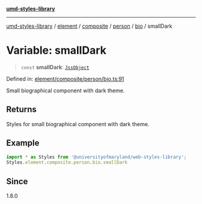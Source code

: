 [**umd-styles-library**](../../../../../../../../README.md)

***

[umd-styles-library](../../../../../../../../modules.md) / [element](../../../../../../../README.md) / [composite](../../../../../README.md) / [person](../../../README.md) / [bio](../README.md) / smallDark

# Variable: smallDark

> `const` **smallDark**: [`JssObject`](../../../../../../../../utilities/namespaces/transform/type-aliases/JssObject.md)

Defined in: [element/composite/person/bio.ts:91](https://github.com/UMD-Digital/design-system/blob/ada30a44686a89a90941bbd44a6f156101fc9b44/packages/styles/source/element/composite/person/bio.ts#L91)

Small biographical component with dark theme.

## Returns

Styles for small biographical component with dark theme.

## Example

```typescript
import * as Styles from '@universityofmaryland/web-styles-library';
Styles.element.composite.person.bio.smallDark
```

## Since

1.8.0
